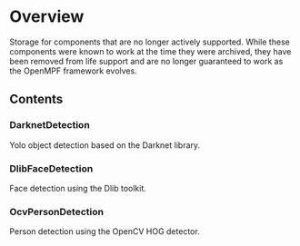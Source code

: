 # Overview
Storage for components that are no longer actively supported. While these components were known to work at the time they were archived, they have been removed from life support and are no longer guaranteed to work as the OpenMPF framework evolves.

## Contents

### DarknetDetection
Yolo object detection based on the Darknet library.

### DlibFaceDetection
Face detection using the Dlib toolkit.

### OcvPersonDetection
Person detection using the OpenCV HOG detector.

